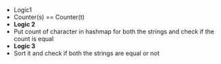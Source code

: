 - Logic1
- Counter(s) == Counter(t)
- **Logic 2**
- Put count of character in hashmap for both the strings and check if the count is equal
- **Logic 3**
- Sort it and check if both the strings are equal or not